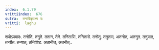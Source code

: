 ```yaml
---
index:  6.1.79
vrittiindex:  676
sutra:  तनादिकृञ्भ्य उः
vritti:  laghu 
---
```


शपोऽपवादः. तनोति, तनुते. ततान, तेने. तनितासि, तनितासे. तनोतु. तनुताम्. अतनोत्, अतनुत. तनुयात्, तन्वीत. तन्यात्, तनिषीष्ट. अतानीत्, अतनीत्..

